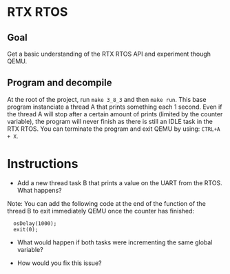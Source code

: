 # RTX RTOS

## Goal

Get a basic understanding of the RTX RTOS API and experiment though QEMU.

## Program and decompile

At the root of the project, run `make 3_8_3` and then `make run`.
This base program instanciate a thread A that prints something each 1 second.
Even if the thread A will stop after a certain amount of prints (limited by the
counter variable), the program will never finish as there is still an IDLE task
in the RTX RTOS. You can terminate the program and exit QEMU by using:
`CTRL+A + X`.

# Instructions

- Add a new thread task B that prints a value on the UART from the RTOS.
What happens?

Note: You can add the following code at the end of the function of the thread B
to exit immediately QEMU once the counter has finished:
```
  osDelay(1000);
  exit(0);
```

- What would happen if both tasks were incrementing the same global variable?

- How would you fix this issue?
